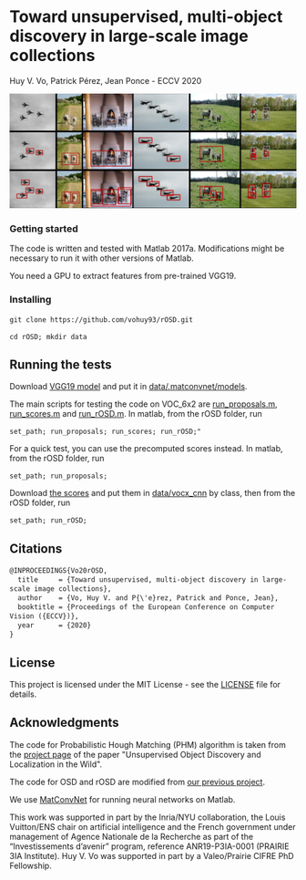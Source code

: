 # Toward unsupervised, multi-object discovery in large-scale image collections

Huy V. Vo, Patrick Pérez, Jean Ponce - ECCV 2020

![Teaser](images/multi_object.jpg)


### Getting started

The code is written and tested with Matlab 2017a. Modifications might be necessary to run it with other versions of Matlab.

You need a GPU to extract features from pre-trained VGG19.

### Installing 

```
git clone https://github.com/vohuy93/rOSD.git
```

```
cd rOSD; mkdir data
```

## Running the tests

Download [VGG19 model](https://www.vlfeat.org/matconvnet/models/imagenet-vgg-verydeep-19.mat) and put it in [data/.matconvnet/models](data/.matconvnet/models).

The main scripts for testing the code on VOC_6x2 are [run_proposals.m](run_proposals.m), [run_scores.m](run_scores.m) and [run_rOSD.m](run_rOSD.m). In matlab, from the rOSD folder, run 

```
set_path; run_proposals; run_scores; run_rOSD;"
```

For a quick test, you can use the precomputed scores instead. In matlab, from the rOSD folder, run

```
set_path; run_proposals;
```   

Download [the scores](https://drive.google.com/drive/folders/1Q9mCnD9MIO0-CA6LvYvPR8JWSllDJSFX?usp=sharing) and put them in [data/vocx_cnn](data/vocx_cnn) by class, then from the rOSD folder, run

```
set_path; run_rOSD;
```


## Citations

```
@INPROCEEDINGS{Vo20rOSD,
  title     = {Toward unsupervised, multi-object discovery in large-scale image collections},
  author    = {Vo, Huy V. and P{\'e}rez, Patrick and Ponce, Jean},
  booktitle = {Proceedings of the European Conference on Computer Vision ({ECCV})},
  year      = {2020}
}
```

## License

This project is licensed under the MIT License - see the [LICENSE](LICENSE) file for details.

## Acknowledgments

The code for Probabilistic Hough Matching (PHM) algorithm is taken from the [project page](https://www.di.ens.fr/willow/research/objectdiscovery/) of the paper "Unsupervised Object Discovery and Localization in the Wild".

The code for OSD and rOSD are modified from [our previous project](https://github.com/huyvvo/OSD).

We use [MatConvNet](https://www.vlfeat.org/matconvnet/) for running neural networks on Matlab. 

This work was supported in part by the Inria/NYU collaboration, the Louis Vuitton/ENS chair on artificial intelligence and the French government under management of Agence Nationale de la Recherche as part of the “Investissements d’avenir” program, reference ANR19-P3IA-0001 (PRAIRIE 3IA Institute). Huy V. Vo was supported in part by a Valeo/Prairie CIFRE PhD Fellowship.

